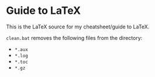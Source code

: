 Guide to LaTeX
==============

This is the LaTeX source for my cheatsheet/guide to LaTeX.

`clean.bat` removes the following files from the directory:
- `*.aux`
- `*.log`
- `*.toc`
- `*.gz`